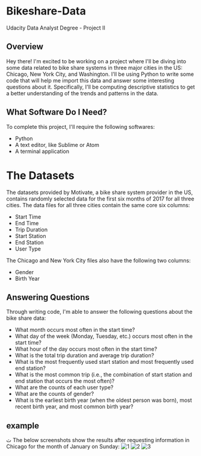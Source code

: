 # Bikeshare-Data
Udacity Data Analyst Degree - Project II

## Overview
Hey there! I'm excited to be working on a project where I'll be diving into some data related to bike share systems in three major cities in the US: Chicago, New York City, and Washington. I'll be using Python to write some code that will help me import this data and answer some interesting questions about it. Specifically, I'll be computing descriptive statistics to get a better understanding of the trends and patterns in the data.

## What Software Do I Need?
To complete this project, I'll require the following softwares:

- Python 
- A text editor, like Sublime or Atom
- A terminal application

# The Datasets
The datasets provided by Motivate, a bike share system provider in the US, contains randomly selected data for the first six months of 2017 for all three cities. The data files for all three cities contain the same core six columns:

- Start Time 
- End Time 
- Trip Duration 
- Start Station 
- End Station 
- User Type 

The Chicago and New York City files also have the following two columns:

- Gender
- Birth Year

## Answering Questions
Through writing code, I'm able to answer the following questions about the bike share data:

- What month occurs most often in the start time?
- What day of the week (Monday, Tuesday, etc.) occurs most often in the start time? 
- What hour of the day occurs most often in the start time?
- What is the total trip duration and average trip duration?
- What is the most frequently used start station and most frequently used end station?
- What is the most common trip (i.e., the combination of start station and end station that occurs the most often)?
- What are the counts of each user type?
- What are the counts of gender?
- What is the earliest birth year (when the oldest person was born), most recent birth year, and most common birth year?

## example
ث
The below screenshots show the results after requesting information in Chicago for the month of January on Sunday:
![1](https://user-images.githubusercontent.com/120107305/232156539-9cebc552-b0fc-4455-a80d-2408fb789344.png)
![2](https://user-images.githubusercontent.com/120107305/232156542-509bac15-9bfd-415b-9c47-d2a9f7204435.png)
![3](https://user-images.githubusercontent.com/120107305/232156544-c64d779a-feea-4d13-bf69-83af61860d89.png)



